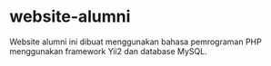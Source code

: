 # website-alumni
Website alumni ini dibuat menggunakan bahasa pemrograman PHP menggunakan framework Yii2 dan database MySQL.
